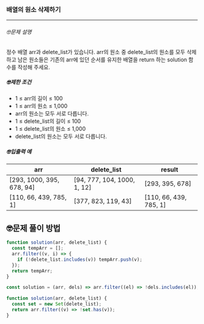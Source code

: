 ### 배열의 원소 삭제하기

---

###### 🤓문제 설명

정수 배열 arr과 delete_list가 있습니다. arr의 원소 중 delete_list의 원소를 모두 삭제하고 남은 원소들은 기존의 arr에 있던 순서를 유지한 배열을 return 하는 solution 함수를 작성해 주세요.

##### 🤓제한 조건

- 1 ≤ arr의 길이 ≤ 100
- 1 ≤ arr의 원소 ≤ 1,000
- arr의 원소는 모두 서로 다릅니다.
- 1 ≤ delete_list의 길이 ≤ 100
- 1 ≤ delete_list의 원소 ≤ 1,000
- delete_list의 원소는 모두 서로 다릅니다.

##### 🤓입출력 예

| arr                       | delete_list                 | result                 |
| ------------------------- | --------------------------- | ---------------------- |
| [293, 1000, 395, 678, 94] | [94, 777, 104, 1000, 1, 12] | [293, 395, 678]        |
| [110, 66, 439, 785, 1]    | [377, 823, 119, 43]         | [110, 66, 439, 785, 1] |

## 🤓문제 풀이 방법

```javascript
function solution(arr, delete_list) {
  const tempArr = [];
  arr.filter((v, i) => {
    if (!delete_list.includes(v)) tempArr.push(v);
  });
  return tempArr;
}
```

```javascript
const solution = (arr, dels) => arr.filter((el) => !dels.includes(el));
```

```javascript
function solution(arr, delete_list) {
  const set = new Set(delete_list);
  return arr.filter((v) => !set.has(v));
}
```
